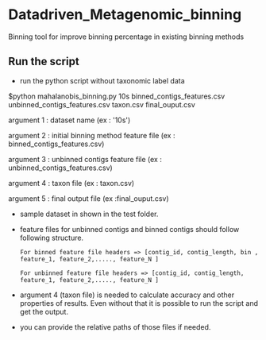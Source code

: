 # Datadriven_Metagenomic_binning
Binning tool for improve binning percentage in existing binning methods

Run the script
------------

* run the python script without taxonomic label data

$python mahalanobis_binning.py 10s binned_contigs_features.csv unbinned_contigs_features.csv taxon.csv final_ouput.csv


argument 1 : dataset name (ex : '10s')

argument 2 : initial binning method feature file (ex : binned_contigs_features.csv)

argument 3 : unbinned contigs feature file (ex : unbinned_contigs_features.csv)

argument 4 : taxon file (ex : taxon.csv)

argument 5 : final output file (ex :final_ouput.csv)


* sample dataset in shown in the test folder.

* feature files for unbinned contigs and binned contigs should follow following structure.
      
      For binned feature file headers => [contig_id, contig_length, bin , feature_1, feature_2,....., feature_N ]
      
      For unbinned feature file headers => [contig_id, contig_length, feature_1, feature_2,....., feature_N ]

* argument 4 (taxon file) is needed to calculate accuracy and other properties of results. Even without that it is possible to run the script and get the output.

* you can provide the relative paths of those files if needed.

